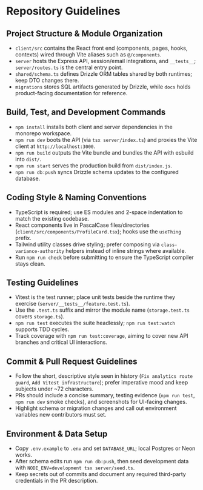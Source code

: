 # Repository Guidelines

## Project Structure & Module Organization
- `client/src` contains the React front end (components, pages, hooks, contexts) wired through Vite aliases such as `@/components`.
- `server` hosts the Express API, session/email integrations, and `__tests__`; `server/routes.ts` is the central entry point.
- `shared/schema.ts` defines Drizzle ORM tables shared by both runtimes; keep DTO changes there.
- `migrations` stores SQL artifacts generated by Drizzle, while `docs` holds product-facing documentation for reference.

## Build, Test, and Development Commands
- `npm install` installs both client and server dependencies in the monorepo workspace.
- `npm run dev` boots the API (via `tsx server/index.ts`) and proxies the Vite client at `http://localhost:3000`.
- `npm run build` outputs the Vite bundle and bundles the API with esbuild into `dist/`.
- `npm run start` serves the production build from `dist/index.js`.
- `npm run db:push` syncs Drizzle schema updates to the configured database.

## Coding Style & Naming Conventions
- TypeScript is required; use ES modules and 2-space indentation to match the existing codebase.
- React components live in PascalCase files/directories (`client/src/components/ProfileCard.tsx`); hooks use the `useThing` prefix.
- Tailwind utility classes drive styling; prefer composing via `class-variance-authority` helpers instead of inline strings where available.
- Run `npm run check` before submitting to ensure the TypeScript compiler stays clean.

## Testing Guidelines
- Vitest is the test runner; place unit tests beside the runtime they exercise (`server/__tests__/feature.test.ts`).
- Use the `.test.ts` suffix and mirror the module name (`storage.test.ts` covers `storage.ts`).
- `npm run test` executes the suite headlessly; `npm run test:watch` supports TDD cycles.
- Track coverage with `npm run test:coverage`, aiming to cover new API branches and critical UI interactions.

## Commit & Pull Request Guidelines
- Follow the short, descriptive style seen in history (`Fix analytics route guard`, `Add Vitest infrastructure`); prefer imperative mood and keep subjects under ~72 characters.
- PRs should include a concise summary, testing evidence (`npm run test`, `npm run dev` smoke checks), and screenshots for UI-facing changes.
- Highlight schema or migration changes and call out environment variables new contributors must set.

## Environment & Data Setup
- Copy `.env.example` to `.env` and set `DATABASE_URL`; local Postgres or Neon works.
- After schema edits run `npm run db:push`, then seed development data with `NODE_ENV=development tsx server/seed.ts`.
- Keep secrets out of commits and document any required third-party credentials in the PR description.

